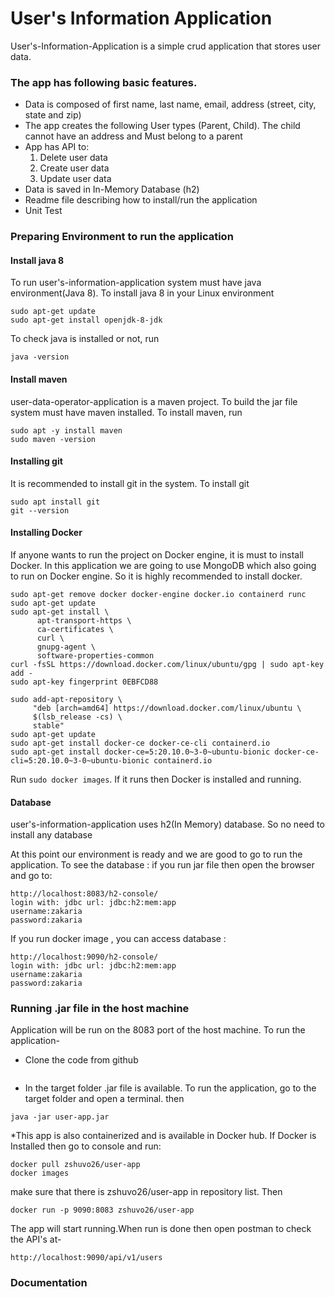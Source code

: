 # User's Information  Application
User's-Information-Application is a simple crud application that stores user data.
### The app has following basic features.
- Data is composed of first name, last name, email, address (street, city, state and zip)
- The app creates the following User types (Parent, Child). The child cannot have an address and Must belong to a parent
- App has API to:
    1. Delete user data
    2. Create user data
    3. Update user data
- Data is saved in In-Memory Database (h2)
- Readme file describing how to install/run the application
- Unit Test
### Preparing Environment to run the application
#### Install java 8
To run user's-information-application system must have java environment(Java 8). To install java 8 in your Linux environment
```
sudo apt-get update
sudo apt-get install openjdk-8-jdk
``` 
To check java is installed or not, run
```
java -version
```
#### Install maven
user-data-operator-application is a maven project. To build the jar file system must have maven installed. To install maven, run
```$xslt
sudo apt -y install maven
sudo maven -version
``` 
#### Installing git
It is recommended to install git in the system. To install git
```$xslt
sudo apt install git
git --version
``` 
#### Installing Docker
If anyone wants to run the project on Docker engine, it is must to install Docker. In this application we are going to use MongoDB which also going to run on Docker engine. So it is highly recommended to install docker.
```$xslt
sudo apt-get remove docker docker-engine docker.io containerd runc
sudo apt-get update
sudo apt-get install \
      apt-transport-https \
      ca-certificates \
      curl \
      gnupg-agent \
      software-properties-common
curl -fsSL https://download.docker.com/linux/ubuntu/gpg | sudo apt-key add -
sudo apt-key fingerprint 0EBFCD88

sudo add-apt-repository \
     "deb [arch=amd64] https://download.docker.com/linux/ubuntu \
     $(lsb_release -cs) \
     stable"
sudo apt-get update
sudo apt-get install docker-ce docker-ce-cli containerd.io
sudo apt-get install docker-ce=5:20.10.0~3-0~ubuntu-bionic docker-ce-cli=5:20.10.0~3-0~ubuntu-bionic containerd.io
```
Run ```sudo docker images```. If it runs then Docker is installed and running.

#### Database
user's-information-application uses h2(In Memory) database. So no need to install any database

At this point our environment is ready and we are good to go to run the application.
To see the database : if you run jar file then open the browser and go to:
``` 
http://localhost:8083/h2-console/
login with: jdbc url: jdbc:h2:mem:app
username:zakaria
password:zakaria
```
If you run docker image , you can access database :
``` 
http://localhost:9090/h2-console/
login with: jdbc url: jdbc:h2:mem:app
username:zakaria
password:zakaria
```
### Running .jar file in the host machine
Application will be run on the 8083 port of the host machine. To run the application-

- Clone the code from github
``` 
```
- In the target folder .jar file is available. To run the application, go to the target folder and open a terminal. then

```$xslt
java -jar user-app.jar
```
*This app is also containerized and is  available in Docker hub. If Docker is Installed then go to console and run:
```$xslt
docker pull zshuvo26/user-app
docker images
```
make sure that there is zshuvo26/user-app in repository list. Then 
```$xslt
docker run -p 9090:8083 zshuvo26/user-app
```
The app will start running.When run is done then open postman to check the API's at-
```$xslt
http://localhost:9090/api/v1/users
```
### Documentation


